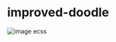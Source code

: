 # improved-doodle
![image ecss](https://encrypted-tbn0.gstatic.com/images?q=tbn:ANd9GcT_R7RlHirFf2_r_pdrSbzqABv7Kqw6bfYjtg&s)
